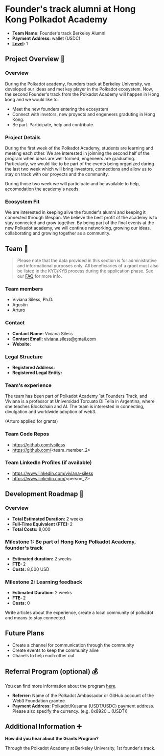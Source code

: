# Founder's track alumni at Hong Kong Polkadot Academy

- **Team Name:** Founder's track Berkeley Alumni
- **Payment Address:** wallet (USDC)
- **[Level](https://github.com/w3f/Grants-Program/tree/master#level_slider-levels):** 1

## Project Overview :page_facing_up:

### Overview

During the Polkadot academy, founders track at Berkeley University, we developed our ideas and met key player in the Polkadot ecosystem.  Now, the second Founder's track from the Polkadot Academy will happen in Hong kong and we would like to:
- Meet the new founders entering the ecosystem
- Connect with invetors, new proyects and engeneers graduting in Hong Kong.
- Be part. Participate, help and contribute. 

### Project Details

During the first week of the Polkadot Academy, students are learning and meeting each other. We are interested in joinning the second half of the program when ideas are well formed, engeneers are graduating. Particularly, we would like to be part of the events being organized during the last two week which will bring investors, connections and allow us to stay on track with our proyects and the community. 

During those two week we will participate and be available to help, accomodation the academy's needs.

### Ecosystem Fit

 We are interested in keeping alive the founder's alumni and keeping it connected through lifespan. We believe the best profit of the academy is to stay connected and grow together. By being part of the final events at the new Polkadot academy, we will continue networking, growing our ideas, collaborating and growing together as a community.  

## Team :busts_in_silhouette:

> Please note that the data provided in this section is for administrative and informational purposes only. All beneficiaries of a grant must also be listed in the KYC/KYB process during the application phase. See our [FAQ](https://grants.web3.foundation/docs/faq#what-is-kyckyb-and-why-do-i-have-to-provide-this-data) for more info.

### Team members

- Viviana Siless, Ph.D.
- Agustin
- Arturo 
 
 
### Contact

- **Contact Name:**  Viviana Siless
- **Contact Email:** viviana.siless@gmail.com
- **Website:** 

### Legal Structure

- **Registered Address:**
- **Registered Legal Entity:** 

### Team's experience

The team has been part of Polkadot Academy 1st Founders Track, and Viviana is a professor at Universidad Torcuato Di Tella in Argentina, where she teaches Blockchain and AI. The team is interested in connecting, divulgation and worldwide adoption of web3.

(Arturo applied for grants)

### Team Code Repos

- https://github.com/vsiless
- https://github.com/<team_member_2>

### Team LinkedIn Profiles (if available)

- https://www.linkedin.com/viviana-siless
- https://www.linkedin.com/<person_2>


## Development Roadmap :nut_and_bolt:

### Overview

- **Total Estimated Duration:** 2 weeks 
- **Full-Time Equivalent (FTE):** 2 
- **Total Costs:** 8,000

### Milestone 1: Be part of Hong Kong Polkadot Academy, founder's track

- **Estimated duration:** 2 weeks
- **FTE:**  2
- **Costs:** 8,000 USD


### Milestone 2: Learning feedback

- **Estimated Duration:** 2 weeks
- **FTE:**  2
- **Costs:** 0


Write articles about the experience, create a local community of polkadot and means to stay connected.

## Future Plans

- Create a channel for communication through the community
- Create events to keep the community alive
- Chanels to help each other out

## Referral Program (optional) :moneybag:

You can find more information about the program [here](../README.md#moneybag-referral-program).

- **Referrer:** Name of the Polkadot Ambassador or GitHub account of the Web3 Foundation grantee
- **Payment Address:** Polkadot/Kusama (USDT/USDC) payment address. Please also specify the currency. (e.g. 0x8920... (USDT))

## Additional Information :heavy_plus_sign:

**How did you hear about the Grants Program?** 

Through the Polkadot Academy at Berkeley University, 1st founder's track.
